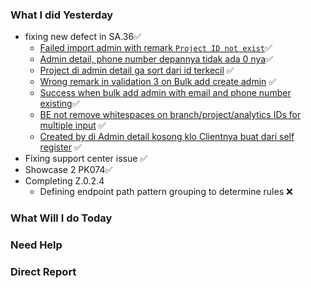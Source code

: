 ### What I did Yesterday
* fixing new defect in SA.36✅
	* [Failed import admin with remark `Project ID not exist`](https://sampingan.atlassian.net/browse/KSB-10275)✅
	*  [Admin detail, phone number depannya tidak ada 0 nya](https://sampingan.atlassian.net/browse/KSB-10276)✅
	* [Project di admin detail ga sort dari id terkecil](https://sampingan.atlassian.net/browse/KSB-10285)  ✅
	* [Wrong remark in validation 3 on Bulk add create admin](https://sampingan.atlassian.net/browse/KSB-10288) ✅
	* [Success when bulk add admin with email and phone number existing](https://sampingan.atlassian.net/browse/KSB-10289)✅
	* [BE not remove whitespaces on branch/project/analytics IDs for multiple input](https://sampingan.atlassian.net/browse/KSB-10297) ✅
	* [Created by di Admin detail kosong klo Clientnya buat dari self register](https://sampingan.atlassian.net/browse/KSB-10299)  ✅
* Fixing support center issue ✅
* Showcase 2 PK074✅
* Completing Z.0.2.4
	* Defining endpoint path pattern grouping to determine rules ❌
### What Will I do Today


### Need Help

### Direct Report